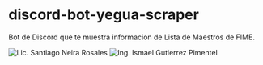 # discord-bot-yegua-scraper
Bot de Discord que te muestra informacion de Lista de Maestros de FIME.


![Lic. Santiago Neira Rosales](https://raw.githubusercontent.com/canciller/discord-bot-yegua-scraper/master/screenshots/sample_1.png)
![Ing. Ismael Gutierrez Pimentel](https://raw.githubusercontent.com/canciller/discord-bot-yegua-scraper/master/screenshots/sample_2.png)

